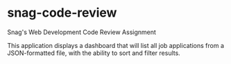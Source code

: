 # snag-code-review
Snag's Web Development Code Review Assignment

This application displays a dashboard that will list all job applications from a JSON-formatted file, with the ability to sort and filter results.
